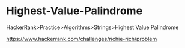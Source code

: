 # Highest-Value-Palindrome
HackerRank>Practice>Algorithms>Strings>Highest Value Palindrome

https://www.hackerrank.com/challenges/richie-rich/problem
